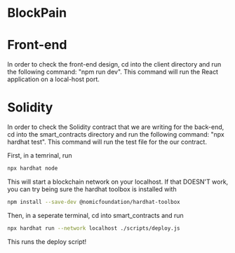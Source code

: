 # BlockPain
 
# Front-end
  In order to check the front-end design, cd into the client directory and run the following command: "npm run dev".
  This command will run the React application on a local-host port.
  
# Solidity
 In order to check the Solidity contract that we are writing for the back-end, cd into the smart_contracts directory and run the following command: "npx hardhat test".
 This command will run the test file for the our contract.
 
  
 First, in a temrinal, run 
 ```bash
 npx hardhat node
 ```
 This will start a blockchain network on your localhost.
 If that DOESN'T work, you can try being sure the hardhat toolbox is installed with 
 ```bash
 npm install --save-dev @nomicfoundation/hardhat-toolbox
 ```
 
 Then, in a seperate terminal, cd into smart_contracts and run
 ```bash
 npx hardhat run --network localhost ./scripts/deploy.js
 ```
 
 This runs the deploy script!
